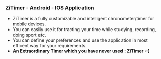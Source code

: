 ### ZiTimer - Android - IOS Application
- ZiTimer is a fully customizable and intelligent chronometer/timer for mobile devices.
- You can easily use it for  tracting your time while studying, recording, doing sport etc.
- You can define your preferences  and use the application in most efficent way for your requirements.
- **An Extraordinary Timer which you have never used : ZiTimer :-)**
